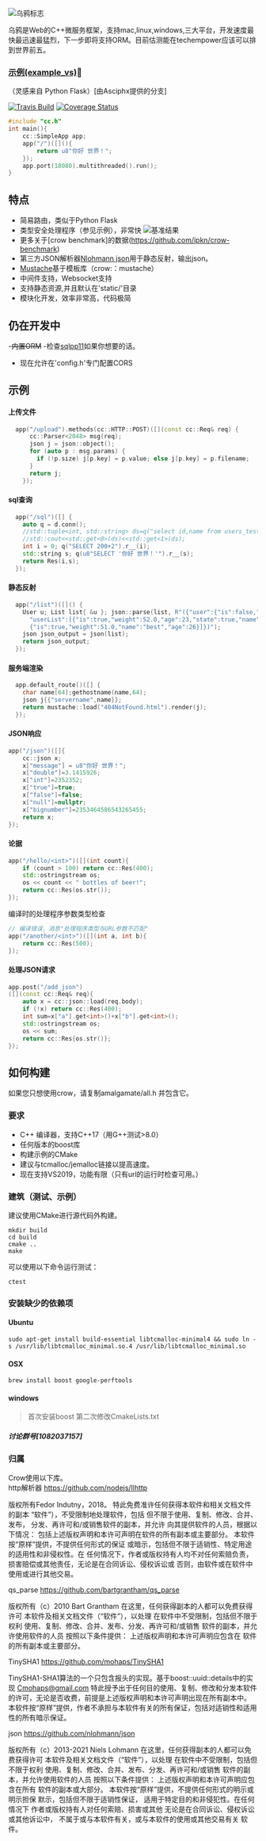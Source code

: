 ﻿﻿![乌鸦标志](http://i.imgur.com/wqivvjK.jpg)

乌鸦是Web的C++微服务框架，支持mac,linux,windows,三大平台，开发速度最快最迅速最猛烈，下一步即将支持ORM。目前估测能在techempower应该可以排到世界前五。
### [示例(example_vs)](http://8.129.58.72:8080/)🚀
（灵感来自 Python Flask）[由Asciphx提供的分支]

[![Travis Build](https://travis-ci.org/ipkn/crow.svg?branch=master)](https://travis-ci.org/ipkn/crow)
[![Coverage Status](https://coveralls.io/repos/github/asciphx/Crow/badge.svg?branch=master)](https://coveralls.io/github/asciphx/Crow?branch=master)

```c++
#include "cc.h"
int main(){
    cc::SimpleApp app;
    app("/")([](){
        return u8"你好 世界！";
    });
    app.port(18080).multithreaded().run();
}
```

## 特点
- 简易路由，类似于Python Flask
- 类型安全处理程序（参见示例），非常快
 ![基准结果](./Benchmark.png)
- 更多关于[crow benchmark]的数据(https://github.com/ipkn/crow-benchmark)
- 第三方JSON解析器[Nlohmann json](https://github.com/nlohmann/json)用于静态反射，输出json。
- [Mustache](http://mustache.github.io/)基于模板库（crow:：mustache）
- 中间件支持，Websocket支持
- 支持静态资源,并且默认在'static/'目录
- 模块化开发，效率非常高，代码极简
## 仍在开发中
-~~内置ORM~~
-检查[sqlpp11](https://github.com/rbock/sqlpp11)如果你想要的话。
- 现在允许在'config.h'专门配置CORS
## 示例
#### 上传文件
```c++
  app("/upload").methods(cc::HTTP::POST)([](const cc::Req& req) {
	  cc::Parser<2048> msg(req);
	  json j = json::object();
	  for (auto p : msg.params) {
	    if (!p.size) j[p.key] = p.value; else j[p.key] = p.filename;
	  }
	  return j;
	});
```
#### sql查询
```c++
  app("/sql")([] {
	auto q = d.conn();
	//std::tuple<int, std::string> ds=q("select id,name from users_test where id = 1").template r__<int,std::string>();
	//std::cout<<std::get<0>(ds)<<std::get<1>(ds);
	int i = 0; q("SELECT 200+2").r__(i);
	std::string s; q(u8"SELECT '你好 世界！'").r__(s);
	return Res(i,s);
  });
```
#### 静态反射
```c++
  app("/list")([]() {
	User u; List list{ &u }; json::parse(list, R"({"user":{"is":false,"age":25,"weight":50.6,"name":"deaod"},
	  "userList":[{"is":true,"weight":52.0,"age":23,"state":true,"name":"wwzzgg"},
	  {"is":true,"weight":51.0,"name":"best","age":26}]})");
	json json_output = json(list);
	return json_output;
  });
```
#### 服务端渲染
```c++
  app.default_route()([] {
	char name[64];gethostname(name,64);
	json j{{"servername",name}};
	return mustache::load("404NotFound.html").render(j);
  });
```

#### JSON响应
```c++
app("/json")([]{
    cc::json x;
	x["message"] = u8"你好 世界！";
	x["double"]=3.1415926;
	x["int"]=2352352;
	x["true"]=true;
	x["false"]=false;
	x["null"]=nullptr;
	x["bignumber"]=2353464586543265455;
    return x;
});
```

#### 论据
```c++
app("/hello/<int>")([](int count){
    if (count > 100) return cc::Res(400);
    std::ostringstream os;
    os << count << " bottles of beer!";
    return cc::Res(os.str());
});
```
编译时的处理程序参数类型检查 
```c++
// 编译错误，消息"处理程序类型与URL参数不匹配"
app("/another/<int>")([](int a, int b){
    return cc::Res(500);
});
```

#### 处理JSON请求
```c++
app.post("/add_json")
([](const cc::Req& req){
    auto x = cc::json::load(req.body);
    if (!x) return cc::Res(400);
	int sum=x["a"].get<int>()+x["b"].get<int>();
    std::ostringstream os;
    os << sum;
    return cc::Res{os.str()};
});
```

## 如何构建
如果您只想使用crow，请复制amalgamate/all.h 并包含它。

### 要求
- C++ 编译器，支持C++17（用G++测试>8.0）
- 任何版本的boost库
- 构建示例的CMake
- 建议与tcmalloc/jemalloc链接以提高速度。
- 现在支持VS2019，功能有限（只有url的运行时检查可用。）

### 建筑（测试、示例）
建议使用CMake进行源代码外构建。
```
mkdir build
cd build
cmake ..
make
```

可以使用以下命令运行测试：

```
ctest
```

### 安装缺少的依赖项
#### Ubuntu
    sudo apt-get install build-essential libtcmalloc-minimal4 && sudo ln -s /usr/lib/libtcmalloc_minimal.so.4 /usr/lib/libtcmalloc_minimal.so
#### OSX
    brew install boost google-perftools

#### windows

>首次安装boost
>第二次修改CmakeLists.txt

##### 讨论群号[1082037157]

### 归属
Crow使用以下库。  
http解析器 https://github.com/nodejs/llhttp

版权所有Fedor Indutny，2018。
特此免费准许任何获得本软件和相关文档文件的副本
“软件”），不受限制地处理软件，包括
但不限于使用、复制、修改、合并、发布，
分发、再许可和/或销售软件的副本，并允许
向其提供软件的人员，根据以下情况：
包括上述版权声明和本许可声明在软件的所有副本或主要部分。
本软件按“原样”提供，不提供任何形式的保证
或暗示，包括但不限于适销性、特定用途的适用性和非侵权性。在
任何情况下，作者或版权持有人均不对任何索赔负责，
损害赔偿或其他责任，无论是在合同诉讼、侵权诉讼或
否则，由软件或在软件中使用或进行其他交易。

qs_parse https://github.com/bartgrantham/qs_parse  

版权所有（c）2010 Bart Grantham
在这里，任何获得副本的人都可以免费获得许可
本软件及相关文档文件（“软件”），以处理
在软件中不受限制，包括但不限于权利
使用、复制、修改、合并、发布、分发、再许可和/或销售
软件的副本，并允许使用软件的人员
按照以下条件提供：
上述版权声明和本许可声明应包含在
软件的所有副本或主要部分。

TinySHA1 https://github.com/mohaps/TinySHA1

TinySHA1-SHA1算法的一个只包含报头的实现。基于boost::uuid::details中的实现
Cmohaps@gmail.com
特此授予出于任何目的使用、复制、修改和分发本软件的许可，无论是否收费，前提是上述版权声明和本许可声明出现在所有副本中。
本软件按“原样”提供，作者不承担与本软件有关的所有保证，包括对适销性和适用性的所有暗示保证。

json https://github.com/nlohmann/json

版权所有（c）2013-2021 Niels Lohmann
在这里，任何获得副本的人都可以免费获得许可
本软件及相关文档文件（“软件”），以处理
在软件中不受限制，包括但不限于权利
使用、复制、修改、合并、发布、分发、再许可和/或销售
软件的副本，并允许使用软件的人员
按照以下条件提供：
上述版权声明和本许可声明应包含在所有
软件的副本或大部分。
本软件按“原样”提供，不提供任何形式的明示或明示担保
默示，包括但不限于适销性保证，
适用于特定目的和非侵犯性。在任何情况下
作者或版权持有人对任何索赔、损害或其他
无论是在合同诉讼、侵权诉讼或其他诉讼中，
不属于或与本软件有关，或与本软件的使用或其他交易有关
软件。